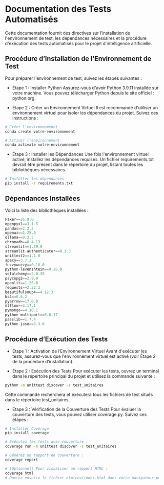 # Documentation des Tests Automatisés
Cette documentation fournit des directives sur l'installation de l'environnement de test, les dépendances nécessaires et la procédure d'exécution des tests automatisés pour le projet d'intelligence artificielle.

## Procédure d’Installation de l’Environnement de Test
Pour préparer l'environnement de test, suivez les étapes suivantes :

- Étape 1 : Installer Python
Assurez-vous d'avoir Python 3.9.11 installée sur votre machine. Vous pouvez télécharger Python depuis le site officiel : python.org.

- Étape 2 : Créer un Environnement Virtuel
Il est recommandé d'utiliser un environnement virtuel pour isoler les dépendances du projet. Suivez ces instructions :
```bash
# Créer l'environnemennt
conda create votre-environnement

# Activer l'environnement
conda activate votre-environnement
```

- Étape 3 : Installer les Dépendances
Une fois l'environnement virtuel activé, installez les dépendances requises. Un fichier requirements.txt devrait être présent dans le répertoire du projet, listant toutes les bibliothèques nécessaires.
```bash
# Installer les dépendances
pip install -r requirements.txt
```

## Dépendances Installées
Voici la liste des bibliothèques installées :
```py
Faker==26.0.0
openpyxl==3.1.5
pandas==2.2.2
openai==1.25.0
ollama==0.3.3
chromadb==0.4.13
streamlit==1.39.0
streamlit-authenticator==0.3.3 
unittest2==1.1.0
spacy==3.7.2
fuzzywuzzy==0.18.0
python-levenshtein==0.26.0
sqlalchemy==2.0.35 
psycopg2==2.9.9
openlit==1.26.0
requests==2.32.3
beautifulsoup4==4.12.3
bs4==0.0.2
pyarrow==17.0.0
mlflow==2.17.1
pymongo==4.10.1
python-multipart==0.0.17
passlib==1.7.4
python-jose==3.3.0
```

## Procédure d’Exécution des Tests
- Étape 1 : Activation de l’Environnement Virtuel
Avant d'exécuter les tests, assurez-vous que l'environnement virtuel est activé (voir Étape 2 de la procédure d’installation).

- Étape 2 : Exécution des Tests
Pour exécuter les tests, ouvrez un terminal dans le répertoire principal du projet et utilisez la commande suivante :
```bash
python -m unittest discover -s test_unitaires
```
Cette commande recherchera et exécutera tous les fichiers de test situés dans le répertoire test_unitaires.

- Étape 3 : Vérification de la Couverture des Tests
Pour évaluer la couverture des tests, vous pouvez utiliser coverage.py. Suivez ces étapes :

```bash
# Installer Coverage
pip install coverage

# Exécutez les tests avec couverture :
coverage run -m unittest discover -s test_unitaires

# Générez un rapport de couverture :
coverage report

# (Optionnel) Pour visualiser un rapport HTML :
coverage html
# Ouvrez ensuite le fichier htmlcov/index.html dans votre navigateur pour une vue détaillée de la couverture des tests.
```